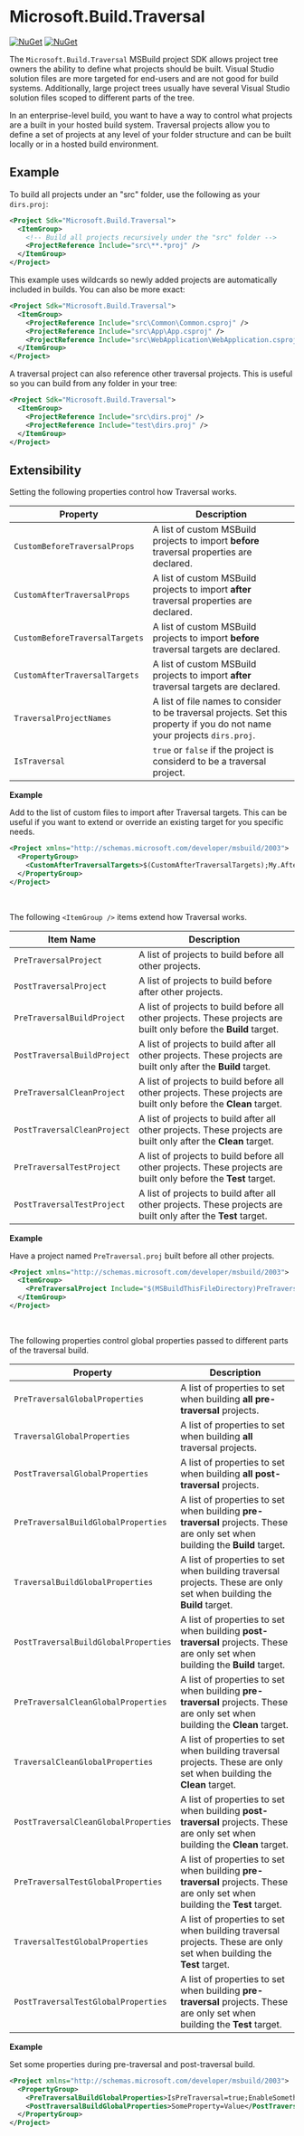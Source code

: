 # Microsoft.Build.Traversal
[![NuGet](https://img.shields.io/nuget/v/Microsoft.Build.Traversal.svg)](https://www.nuget.org/packages/Microsoft.Build.Traversal)
 [![NuGet](https://img.shields.io/nuget/dt/Microsoft.Build.Traversal.svg)](https://www.nuget.org/packages/Microsoft.Build.Traversal)
 
The `Microsoft.Build.Traversal` MSBuild project SDK allows project tree owners the ability to define what projects should be built.  Visual Studio solution files are more targeted for end-users and are not good for build systems.  Additionally, large project trees usually have several Visual Studio solution files scoped to different parts of the tree.

In an enterprise-level build, you want to have a way to control what projects are a built in your hosted build system.  Traversal projects allow you to define a set of projects at any level of your folder structure and can be built locally or in a hosted build environment.

## Example

To build all projects under an "src" folder, use the following as your `dirs.proj`:
```xml
<Project Sdk="Microsoft.Build.Traversal">
  <ItemGroup>
    <!-- Build all projects recursively under the "src" folder -->
    <ProjectReference Include="src\**.*proj" />
  </ItemGroup>
</Project>
```
This example uses wildcards so newly added projects are automatically included in builds.  You can also be more exact:

```xml
<Project Sdk="Microsoft.Build.Traversal">
  <ItemGroup>
    <ProjectReference Include="src\Common\Common.csproj" />
    <ProjectReference Include="src\App\App.csproj" />
    <ProjectReference Include="src\WebApplication\WebApplication.csproj" />
  </ItemGroup>
</Project>
```

A traversal project can also reference other traversal projects.  This is useful so you can build from any folder in your tree:

```xml
<Project Sdk="Microsoft.Build.Traversal">
  <ItemGroup>
    <ProjectReference Include="src\dirs.proj" />
    <ProjectReference Include="test\dirs.proj" />
  </ItemGroup>
</Project>
```


## Extensibility

Setting the following properties control how Traversal works.

| Property                            | Description |
|-------------------------------------|-------------|
| `CustomBeforeTraversalProps `  | A list of custom MSBuild projects to import **before** traversal properties are declared. |
| `CustomAfterTraversalProps`    | A list of custom MSBuild projects to import **after** traversal properties are declared.|
| `CustomBeforeTraversalTargets` | A list of custom MSBuild projects to import **before** traversal targets are declared.|
| `CustomAfterTraversalTargets`  | A list of custom MSBuild projects to import **after** traversal targets are declared.|
| `TraversalProjectNames`         | A list of file names to consider to be traversal projects.  Set this property if you do not name your projects `dirs.proj`.|
| `IsTraversal`                     | `true` or `false` if the project is considerd to be a traversal project. |

**Example**

Add to the list of custom files to import after Traversal targets.  This can be useful if you want to extend or override an existing target for you specific needs.
```xml
<Project xmlns="http://schemas.microsoft.com/developer/msbuild/2003">
  <PropertyGroup>
    <CustomAfterTraversalTargets>$(CustomAfterTraversalTargets);My.After.Traversal.targets</CustomAfterTraversalTargets>
  </PropertyGroup>
</Project>
```

<br />

The following `<ItemGroup />` items extend how Traversal works.

| Item Name                                        | Description |
|--------------------------------------------------|-------------|
| `PreTraversalProject`        | A list of projects to build before all other projects.|
| `PostTraversalProject`       | A list of projects to build before after other projects. |
| `PreTraversalBuildProject`  | A list of projects to build before all other projects. These projects are built only before the **Build** target.|
| `PostTraversalBuildProject` | A list of projects to build after all other projects. These projects are built only after the **Build** target.|
| `PreTraversalCleanProject`  | A list of projects to build before all other projects. These projects are built only before the **Clean** target.|
| `PostTraversalCleanProject` | A list of projects to build after all other projects. These projects are built only after the **Clean** target.|
| `PreTraversalTestProject`   | A list of projects to build before all other projects. These projects are built only before the **Test** target.|
| `PostTraversalTestProject`  | A list of projects to build after all other projects. These projects are built only after the **Test** target.|

**Example**

Have a project named `PreTraversal.proj` built before all other projects.
```xml
<Project xmlns="http://schemas.microsoft.com/developer/msbuild/2003">
  <ItemGroup>
    <PreTraversalProject Include="$(MSBuildThisFileDirectory)PreTraversal.proj"/>
  </ItemGroup>
</Project>
```

<br />

The following properties control global properties passed to different parts of the traversal build.

| Property                            | Description |
|-------------------------------------|-------------|
| `PreTraversalGlobalProperties `       | A list of properties to set when building **all** **pre-traversal** projects. |
| `TraversalGlobalProperties `          | A list of properties to set when building **all** traversal projects. |
| `PostTraversalGlobalProperties `      | A list of properties to set when building **all** **post-traversal** projects. |
| `PreTraversalBuildGlobalProperties`  | A list of properties to set when building **pre-traversal** projects. These are only set when building the **Build** target.|
| `TraversalBuildGlobalProperties`      | A list of properties to set when building traversal projects. These are only set when building the **Build** target.|
| `PostTraversalBuildGlobalProperties` | A list of properties to set when building **post-traversal** projects. These are only set when building the **Build** target.|
| `PreTraversalCleanGlobalProperties`  | A list of properties to set when building **pre-traversal** projects. These are only set when building the **Clean** target.|
| `TraversalCleanGlobalProperties`      | A list of properties to set when building traversal projects. These are only set when building the **Clean** target.|
| `PostTraversalCleanGlobalProperties` | A list of properties to set when building **post-traversal** projects. These are only set when building the **Clean** target.|
| `PreTraversalTestGlobalProperties`   | A list of properties to set when building **pre-traversal** projects. These are only set when building the **Test** target.|
| `TraversalTestGlobalProperties`       | A list of properties to set when building traversal projects. These are only set when building the **Test** target.|
| `PostTraversalTestGlobalProperties`  | A list of properties to set when building **pre-traversal** projects. These are only set when building the **Test** target.|

**Example**

Set some properties during pre-traversal and post-traversal build.
```xml
<Project xmlns="http://schemas.microsoft.com/developer/msbuild/2003">
  <PropertyGroup>
    <PreTraversalBuildGlobalProperties>IsPreTraversal=true;EnableSomething=true</PreTraversalBuildGlobalProperties>
    <PostTraversalBuildGlobalProperties>SomeProperty=Value</PostTraversalBuildGlobalProperties>
  </PropertyGroup>
</Project>
```
